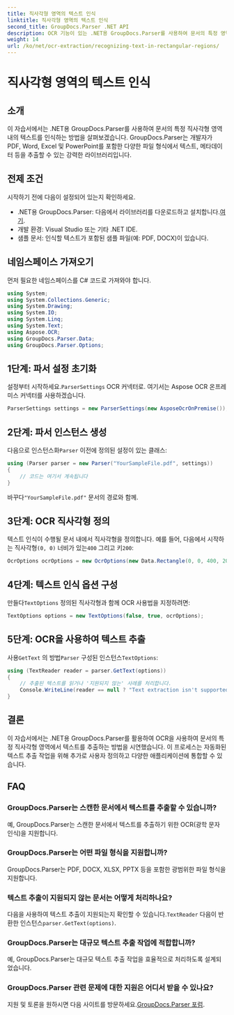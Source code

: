 ```yaml
---
title: 직사각형 영역의 텍스트 인식
linktitle: 직사각형 영역의 텍스트 인식
second_title: GroupDocs.Parser .NET API
description: OCR 기능이 있는 .NET용 GroupDocs.Parser를 사용하여 문서의 특정 영역에서 텍스트를 인식하는 방법을 알아보세요.
weight: 14
url: /ko/net/ocr-extraction/recognizing-text-in-rectangular-regions/
---
```


# 직사각형 영역의 텍스트 인식

## 소개
이 자습서에서는 .NET용 GroupDocs.Parser를 사용하여 문서의 특정 직사각형 영역 내의 텍스트를 인식하는 방법을 살펴보겠습니다. GroupDocs.Parser는 개발자가 PDF, Word, Excel 및 PowerPoint를 포함한 다양한 파일 형식에서 텍스트, 메타데이터 등을 추출할 수 있는 강력한 라이브러리입니다.
## 전제 조건
시작하기 전에 다음이 설정되어 있는지 확인하세요.
-  .NET용 GroupDocs.Parser: 다음에서 라이브러리를 다운로드하고 설치합니다.[여기](https://releases.groupdocs.com/parser/net/).
- 개발 환경: Visual Studio 또는 기타 .NET IDE.
- 샘플 문서: 인식할 텍스트가 포함된 샘플 파일(예: PDF, DOCX)이 있습니다.

## 네임스페이스 가져오기
먼저 필요한 네임스페이스를 C# 코드로 가져와야 합니다.
```csharp
using System;
using System.Collections.Generic;
using System.Drawing;
using System.IO;
using System.Linq;
using System.Text;
using Aspose.OCR;
using GroupDocs.Parser.Data;
using GroupDocs.Parser.Options;
```
## 1단계: 파서 설정 초기화
 설정부터 시작하세요.`ParserSettings` OCR 커넥터로. 여기서는 Aspose OCR 온프레미스 커넥터를 사용하겠습니다.
```csharp
ParserSettings settings = new ParserSettings(new AsposeOcrOnPremise());
```
## 2단계: 파서 인스턴스 생성
 다음으로 인스턴스화`Parser` 이전에 정의된 설정이 있는 클래스:
```csharp
using (Parser parser = new Parser("YourSampleFile.pdf", settings))
{
    // 코드는 여기서 계속됩니다
}
```
 바꾸다`"YourSampleFile.pdf"` 문서의 경로와 함께.
## 3단계: OCR 직사각형 정의
 텍스트 인식이 수행될 문서 내에서 직사각형을 정의합니다. 예를 들어, 다음에서 시작하는 직사각형`(0, 0)` 너비가 있는`400` 그리고 키`200`:
```csharp
OcrOptions ocrOptions = new OcrOptions(new Data.Rectangle(0, 0, 400, 200));
```
## 4단계: 텍스트 인식 옵션 구성
 만들다`TextOptions` 정의된 직사각형과 함께 OCR 사용법을 지정하려면:
```csharp
TextOptions options = new TextOptions(false, true, ocrOptions);
```
## 5단계: OCR을 사용하여 텍스트 추출
 사용`GetText` 의 방법`Parser` 구성된 인스턴스`TextOptions`:
```csharp
using (TextReader reader = parser.GetText(options))
{
    // 추출된 텍스트를 읽거나 '지원되지 않는' 사례를 처리합니다.
    Console.WriteLine(reader == null ? "Text extraction isn't supported" : reader.ReadToEnd());
}
```

## 결론
이 자습서에서는 .NET용 GroupDocs.Parser를 활용하여 OCR을 사용하여 문서의 특정 직사각형 영역에서 텍스트를 추출하는 방법을 시연했습니다. 이 프로세스는 자동화된 텍스트 추출 작업을 위해 추가로 사용자 정의하고 다양한 애플리케이션에 통합할 수 있습니다.

## FAQ
### GroupDocs.Parser는 스캔한 문서에서 텍스트를 추출할 수 있습니까?
예, GroupDocs.Parser는 스캔한 문서에서 텍스트를 추출하기 위한 OCR(광학 문자 인식)을 지원합니다.
### GroupDocs.Parser는 어떤 파일 형식을 지원합니까?
GroupDocs.Parser는 PDF, DOCX, XLSX, PPTX 등을 포함한 광범위한 파일 형식을 지원합니다.
### 텍스트 추출이 지원되지 않는 문서는 어떻게 처리하나요?
 다음을 사용하여 텍스트 추출이 지원되는지 확인할 수 있습니다.`TextReader` 다음이 반환한 인스턴스`parser.GetText(options)`.
### GroupDocs.Parser는 대규모 텍스트 추출 작업에 적합합니까?
예, GroupDocs.Parser는 대규모 텍스트 추출 작업을 효율적으로 처리하도록 설계되었습니다.
### GroupDocs.Parser 관련 문제에 대한 지원은 어디서 받을 수 있나요?
 지원 및 토론을 원하시면 다음 사이트를 방문하세요.[GroupDocs.Parser 포럼](https://forum.groupdocs.com/c/parser/17).